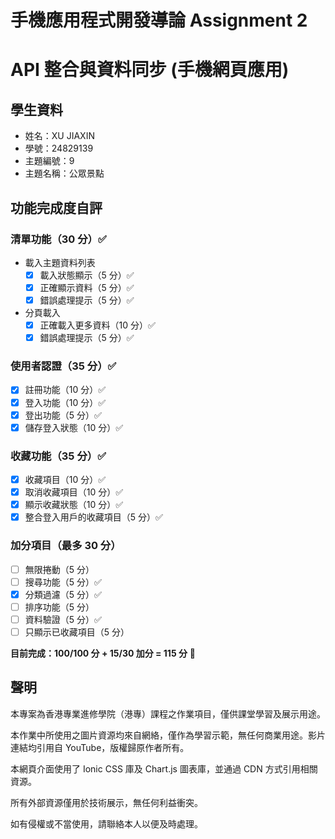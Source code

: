 # 手機應用程式開發導論 Assignment 2

# API 整合與資料同步 (手機網頁應用)

## 學生資料

- 姓名：XU JIAXIN
- 學號：24829139
- 主題編號：9
- 主題名稱：公眾景點

## 功能完成度自評

### 清單功能（30 分）✅

- 載入主題資料列表
  - [x] 載入狀態顯示（5 分）✅
  - [x] 正確顯示資料（5 分）✅
  - [x] 錯誤處理提示（5 分）✅
- 分頁載入
  - [x] 正確載入更多資料（10 分）✅
  - [x] 錯誤處理提示（5 分）✅

### 使用者認證（35 分）✅

- [x] 註冊功能（10 分）✅
- [x] 登入功能（10 分）✅
- [x] 登出功能（5 分）✅
- [x] 儲存登入狀態（10 分）✅

### 收藏功能（35 分）✅

- [x] 收藏項目（10 分）✅
- [x] 取消收藏項目（10 分）✅
- [x] 顯示收藏狀態（10 分）✅
- [x] 整合登入用戶的收藏項目（5 分）✅

### 加分項目（最多 30 分）

- [ ] 無限捲動（5 分）
- [ ] 搜尋功能（5 分）✅
- [x] 分類過濾（5 分）✅
- [ ] 排序功能（5 分）
- [ ] 資料驗證（5 分）✅
- [ ] 只顯示已收藏項目（5 分）

**目前完成：100/100 分 + 15/30 加分 = 115 分** 🎉

## 聲明

本專案為香港專業進修學院（港專）課程之作業項目，僅供課堂學習及展示用途。

本作業中所使用之圖片資源均來自網絡，僅作為學習示範，無任何商業用途。影片連結均引用自 YouTube，版權歸原作者所有。

本網頁介面使用了 Ionic CSS 庫及 Chart.js 圖表庫，並通過 CDN 方式引用相關資源。

所有外部資源僅用於技術展示，無任何利益衝突。

如有侵權或不當使用，請聯絡本人以便及時處理。

```

```

